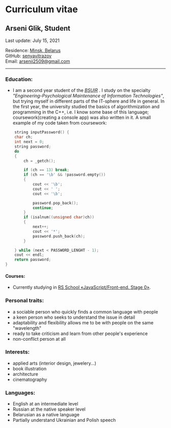 # Curriculum vitae
## Arseni Glik, Student
Last update: July 15, 2021 

Residence: [Minsk, Belarus](https://www.google.com/maps/place/Minsk)  
GitHub: [senyavitrazov](https://github.com/senyavitrazov)  
Email: arsenii2509@gmail.com  

------
### **Education:**
* I am a second year student of the <abbr title="Belarusian State University of Informatics and Radioelectronics">*BSUIR*</abbr> . I study on the specialty <span title="UX/UI designer">*"Engineering-Psychological Maintenance of Information Technologies"*</span>, but trying myself in different parts of the IT-sphere and life in general. In the first year, the university studied the basics of algorithmization and programming in the C++, i.e. I know some base of this language; coursework(creating a console app) was also written in it. A small example of my code taken from coursework:
```c++
    string inputPassword() {
	char ch;
	int next = 0;
	string password;
	do
	{
		ch = _getch();

		if (ch == 13) break;
		if (ch == '\b' && !password.empty())
		{
			cout << '\b';
			cout << ' ';
			cout << '\b';

			password.pop_back();
			continue;
		}
		if (isalnum((unsigned char)ch))
		{
			next++;
			cout << '*';
			password.push_back(ch);
		}

	} while (next < PASSWORD_LENGHT - 1);
	cout << endl;
	return password;
}
```
#### Courses:
* Currently studying in [RS School  «JavaScript/Front-end. Stage 0»](https://rs.school/js-stage0/).

### **Personal traits:**
* a sociable person who quickly finds a common language with people  
* a keen person who seeks to understand the issue in detail   
* adaptability and flexibility allows me to be with people on the same "wavelength"  
* ready to take criticism and learn from other people's experience
* non-conflict person at all

### **Interests:**
* applied arts (interior design, jewelery...)
* book illustration
* architecture
* сinematography 

### **Languages:**
* English at an intermediate level
* Russian at the native speaker level
* Belarusian as a native language
* Partially understand Ukrainian and Polish speech